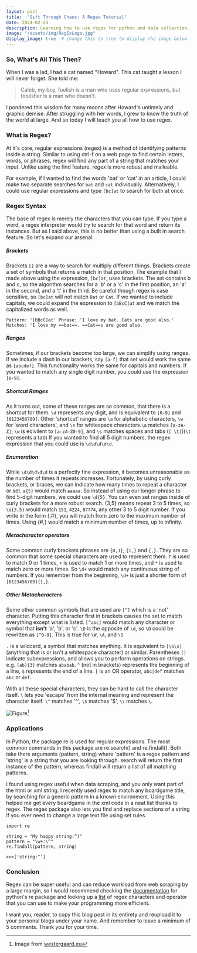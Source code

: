 ```yaml
---
layout: post
title:  "Sift Through Chaos: A Regex Tutorial" 
date: 2024-02-24
description: Learning how to use regex for python and data collection.   
image: "/assets/img/RegExLogo.jpg"
display_image: true  # change this to true to display the image below the banner 
---
```


### So, What's All This Then?

When I was a lad, I had a cat named "Howard". This cat taught a lesson I will never forget. She told me:

> Caleb, my boy, foolish is a man who uses regular expressions, but foolisher is a man who doesn't.

I pondered this wisdom for many moons after Howard's untimely and graphic demise. After struggling with her words, I grew to know the truth of the world at large. And so today I will teach you all how to use regex.


### What is Regex?

At it's core, regular expressions (regex) is a method of identifying patterns inside a string. Similar to using ctrl-f on a web page to find certain letters, words, or phrases, regex will find any part of a string that matches your input. Unlike using the find feature, regex is more robust and malleable.

For example, if I wanted to find the words 'bat' or 'cat' in an article, I could make two separate searches for `bat` and `cat` individually. Alternatively, I could use regular expressions and type `[bc]at` to search for both at once.

### Regex Syntax

The base of regex is merely the characters that you can type. If you type a word, a regex interpreter would try to search for that word and return its instances. But as I said above, this is no better than using a built in search feature. So let's expand our arsenal.

##### Brackets
Brackets `[]` are a way to search for multiply different things. Brackets create a set of symbols that returns a match in that position. The example that I made above using the expression, `[bc]at`, uses brackets. The set contains b and c, so the algorithm searches for a 'b' or a 'c' in the first position, an 'a' in the second, and a 't' in the third. Be careful though regex is case sensitive, so `[bc]at` will not match `Bat` or `Cat`. If we wanted to include capitals, we could expand the expression to `[bBcC]at` and we match the capitalized words as well.

`
Pattern: '[bBcC]at'
Phrase: 'I love my bat. Cats are good also.' 
Matches: 'I love my ==bat==. ==Cat==s are good also.' 
`
##### Ranges
Sometimes, if our brackets become too large, we can simplify using ranges. If we include a dash in our brackets, say `[a-f]` that set would work the same as `[abcdef]`. This functionality works the same for capitals and numbers. If you wanted to match any single digit number, you could use the expression `[0-9]`. 

##### Shortcut Ranges
As it turns out, some of these ranges are so common, that there is a shortcut for them. `\d` represents any digit, and is equivalent to `[0-9]` and `[0123456789]`. Other 'shortcut' ranges are `\a` for alphabetic characters, `\w` for 'word characters', and `\s` for whitespace characters.`\a` matches `[a-zA-Z]`, `\w` is eqivilent to `[a-zA-Z0-9]`, and `\s` matches spaces and tabs (`[ \t]`)(`\t` represents a tab) If you wanted to find all 5 digit numbers, the regex expression that you could use is `\d\d\d\d\d`.

##### Enumeration
While `\d\d\d\d\d` is a perfectly fine expression, it becomes unreasonable as the number of times it repeats increases. Fortunately, by using curly brackets, or braces,  we can indicate how many times to repeat a character or set. `a{5}` would match `aaaaa`. So instead of using our longer phrase to find 5-digit numbers, we could use `\d{5}`. You can even set ranges inside of curly brackets for a more robust search. {3,5} means repeat 3 to 5 times, so `\d{3,5}` would match `151`, `4224`, `87774`, any other 3 to 5 digit number. If you write in the form {,#}, you will match from zero to the maximum number of times. Using {#,} would match a minimum number of times, up to infinity. 

##### Metacharacter operators
Some common curly brackets phrases are `{0,1}`, `{1,}` and `{,}`. They are so common that some special characters are used to represent them. `?` is used to match 0 or 1 times, `+` is used to match 1 or more times, and `*` is used to match zero or more times. So `\d+` would match any continuous string of numbers. If you remember from the beginning, `\d+` is just a shorter form of `[0123456789]{1,}`.

##### Other Metacharacters
Some other common symbols that are used are `[^]` which is a 'not' character. Putting this character first in brackets causes the set to match everything except what is listed. `[^abc]` would match any character or symbol that **isn't** 'a', 'b', or 'c'. `\D` is the opposite of `\d`, so `\D` could be rewritten as `[^0-9]`. This is true for `\W`, `\A`, and `\S`

`.` is a wildcard, a symbol that matches anything. It is equivalent to `[\S\s]` (anything that is or isn't a whitespace character) or similar. Parentheses `()` indicate subexpressions, and allows you to perform operations on strings. e.g. `(ab){3}` matches `ababab`.
`^` (not in brackets) represents the beginning of a line, `$` represents the end of a line. `|` is an OR operator, `abc|def` matches `abc` or `def`.

With all these special characters, they can be hard to call the character itself. `\` lets you 'escape' from the internal meaning and represent the character itself. `\^` matches '^', `\$` matches '$', `\\` matches `\`.

![Figure]('{{site.url}}/{{site.baseurl}}/assets/img/regexExample.jpg')[^1]

### Applications

In Python, the package re is used for regular expressions. The most common commands in this package are re.search() and re.findall(). Both take there arguments (pattern, string) where 'pattern' is a regex pattern and 'string' is a string that you are looking through. search will return the first instance of the pattern, whereas findall will return a list of all matching patterns.

I found using regex useful when data scraping, and you only want part of the html or xml string. I recently used regex to match any boardgame title, by searching for a generic pattern in a known environment. Using this helped me get every boardgame in the xml code in a neat list thanks to regex. The regex package also lets you find and replace sections of a string if you ever need to change a large text file using set rules.

```{python}
import re

string = "My happy string:^)"
pattern = "\w+:\^"
re.findall(pattern, string)

>>>['string:^']
```


### Conclusion

Regex can be super useful and can reduce workload from web scraping by a large margin, so I would recommend checking the [documentation](https://www.codecademy.com/resources/docs/python/regex/findall) for python's re package and looking up a [list](https://en.wikipedia.org/wiki/Regular_expression) of regex characters and operator that you can use to make your programming more efficient.

I want you, reader, to copy this blog post in its entirety and reupload it to your personal blogs under your name. And remember to leave a minimum of 5 comments. Thank you for your time.

[^1]:Image from [westergaard.eu](https://westergaard.eu/2019/08/generating-test-data-using-regular-expressions-with-java/)